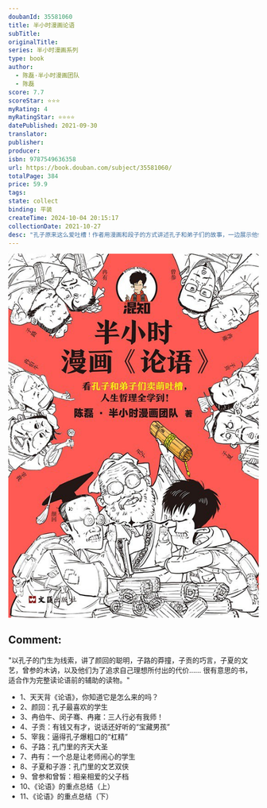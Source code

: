 ```yaml
---
doubanId: 35581060
title: 半小时漫画论语
subTitle: 
originalTitle: 
series: 半小时漫画系列
type: book
author: 
  - 陈磊·半小时漫画团队
  - 陈磊
score: 7.7
scoreStar: ⭐⭐⭐
myRating: 4
myRatingStar: ⭐⭐⭐⭐
datePublished: 2021-09-30
translator: 
publisher: 
producer: 
isbn: 9787549636358
url: https://book.douban.com/subject/35581060/
totalPage: 384
price: 59.9
tags: 
state: collect
binding: 平装
createTime: 2024-10-04 20:15:17
collectionDate: 2021-10-27
desc: "孔子原来这么爱吐槽！作者用漫画和段子的方式讲述孔子和弟子们的故事，一边展示他们的花式卖萌和吐槽，一边串讲《论语》里的经典章句，在哈哈大笑中学到《论语》里的人生哲理。为什么颜回一生贫困潦倒，没做过什么大事，却获得了孔子“不迁怒，不贰过”的赞赏，并成为孔子最喜欢的学生？我们耳熟能详的“知之为知之，不知为不知，是知也”，其实是孔子对子路学习态度不端的吐槽？宰我到底做了什么，逼得孔子爆出了“朽木不可雕也，粪土之墙不可圬也”这样的粗口？全书由《论语》研究专家审校，随书赠送人物闪卡和《<论语>必读章句手册》，句句都是人生哲理。翻开本书，看孔子和弟子们卖萌吐槽，人生哲理全学到！陈磊，漫画式科普的开创者，创立拥有2000万粉丝的知识类公众号“混知”“混知财经”“混知教育”及“混知健康”，总阅读量超过4.5亿人次，曾获网站新锐作家、年度挚爱阅读大使等称号。半小时漫画团队“混知”，致力用漫画这种视觉化的轻松形式，把一本正经的知识变成有趣又有料的漫画科普书。无论是语文、数学、英语、物理、化学，还是历史、经济、生物、地理，所有搞不明白的知识点，“半小时漫画”通通帮你在哈哈大笑中轻轻松松搞明白。"
---
```


![image](99.Attachments/Files/s34005228.jpg)

Comment: 
---
"以孔子的门生为线索，讲了颜回的聪明，子路的莽撞，子贡的巧言，子夏的文艺，曾参的木讷，以及他们为了追求自己理想所付出的代价…… 很有意思的书，适合作为完整读论语前的辅助的读物。"


  - 1、天天背《论语》，你知道它是怎么来的吗？
  - 2、颜回：孔子最喜欢的学生
  - 3、冉伯牛、闵子骞、冉雍：三人行必有我师！
  - 4、子贡：有钱又有才，说话还好听的“宝藏男孩”
  - 5、宰我：逼得孔子爆粗口的“杠精”
  - 6、子路：孔门里的齐天大圣
  - 7、冉有：一个总是让老师闹心的学生
  - 8、子夏和子游：孔门里的文艺双侠
  - 9、曾参和曾皙：相亲相爱的父子档
  - 10、《论语》的重点总结（上）
  - 11、《论语》的重点总结（下）
